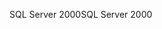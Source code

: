 <span data-ttu-id="37127-101">SQL Server 2000</span><span class="sxs-lookup"><span data-stu-id="37127-101">SQL Server 2000</span></span>